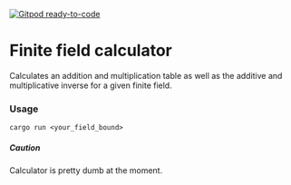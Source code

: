 [![Gitpod ready-to-code](https://img.shields.io/badge/Gitpod-ready--to--code-blue?logo=gitpod)](https://gitpod.io/#https://github.com/lukasbischof/finite-field-calculator)
# Finite field calculator

Calculates an addition and multiplication table as well as the additive and multiplicative inverse for a given finite field.

### Usage

```shell
cargo run <your_field_bound>
```

##### Caution

Calculator is pretty dumb at the moment. 
